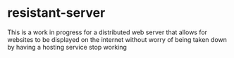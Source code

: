 # resistant-server
This is a work in progress for a distributed web server that allows for websites to be displayed on the internet without worry of being taken down by having a hosting service stop working
